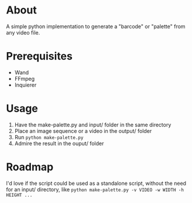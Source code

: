 # About
A simple python implementation to generate a "barcode" or "palette" from any video file.

# Prerequisites
- Wand
- FFmpeg
- Inquierer

# Usage
1. Have the make-palette.py and input/ folder in the same directory 
2. Place an image sequence or a video in the output/ folder
3. Run `python make-palette.py`
4. Admire the result in the ouput/ folder

# Roadmap
I'd love if the script could be used as a standalone script, without the need for an input/ directory, like `python make-palette.py -v VIDEO -w WIDTH -h HEIGHT ...`